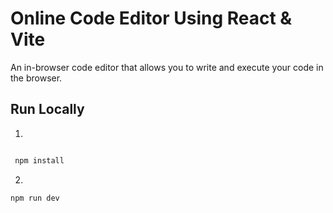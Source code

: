 # Online Code Editor Using React & Vite

An in-browser code editor that allows you to write and execute your code in the browser.

## Run Locally

1.
```bash

 npm install

```
2.
``` bash
npm run dev
```
